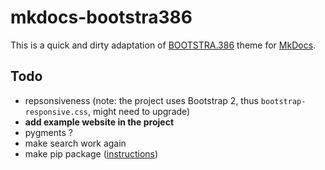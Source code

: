 # mkdocs-bootstra386

This is a quick and dirty adaptation of [BOOTSTRA.386](https://github.com/kristopolous/BOOTSTRA.386) theme for [MkDocs](http://www.mkdocs.org/).

## Todo

* repsonsiveness (note: the project uses Bootstrap 2, thus `bootstrap-responsive.css`, might need to upgrade)
* **add example website in the project**
* pygments ?
* make search work again
* make pip package ([instructions](http://www.mkdocs.org/user-guide/custom-themes/#packaging-themes))
